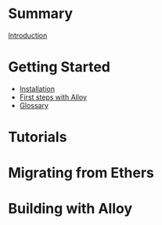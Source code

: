 # Summary

[Introduction](./README.md)

# Getting Started

- [Installation](./getting-started/installation.md)
- [First steps with Alloy](./getting-started/first-steps.md)
- [Glossary](./getting-started/glossary.md)

# Tutorials

# Migrating from Ethers

# Building with Alloy
